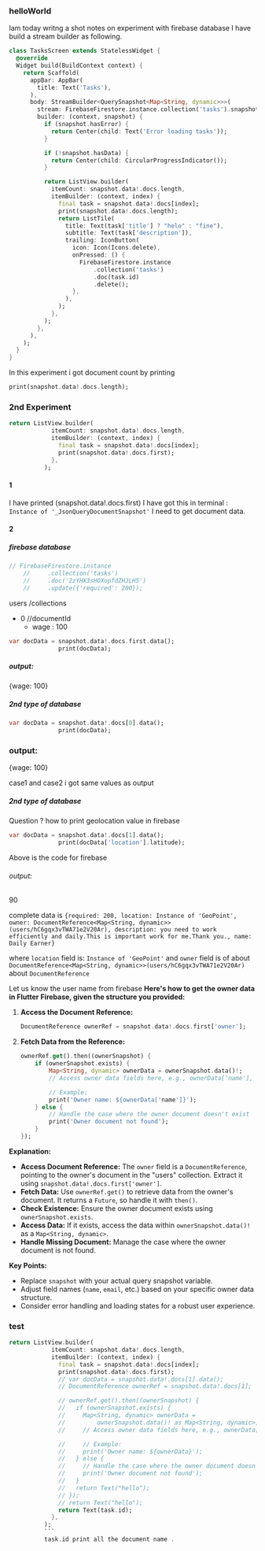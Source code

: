 
### helloWorld
Iam today  writng a shot notes on experiment with firebase database
I have build a stream builder as following.

```dart
class TasksScreen extends StatelessWidget {
  @override
  Widget build(BuildContext context) {
    return Scaffold(
      appBar: AppBar(
        title: Text('Tasks'),
      ),
      body: StreamBuilder<QuerySnapshot<Map<String, dynamic>>>(
        stream: FirebaseFirestore.instance.collection('tasks').snapshots(),
        builder: (context, snapshot) {
          if (snapshot.hasError) {
            return Center(child: Text('Error loading tasks'));
          }

          if (!snapshot.hasData) {
            return Center(child: CircularProgressIndicator());
          }

          return ListView.builder(
            itemCount: snapshot.data!.docs.length,
            itemBuilder: (context, index) {
              final task = snapshot.data!.docs[index];
              print(snapshot.data!.docs.length);
              return ListTile(
                title: Text(task['title'] ? "helo" : "fine"),
                subtitle: Text(task['description']),
                trailing: IconButton(
                  icon: Icon(Icons.delete),
                  onPressed: () {
                    FirebaseFirestore.instance
                        .collection('tasks')
                        .doc(task.id)
                        .delete();
                  },
                ),
              );
            },
          );
        },
      ),
    );
  }
}
```
In this experiment i got document count by printing 
``` dart
print(snapshot.data!.docs.length);
```
### 2nd Experiment 

``` dart
return ListView.builder(
            itemCount: snapshot.data!.docs.length,
            itemBuilder: (context, index) {
              final task = snapshot.data!.docs[index];
              print(snapshot.data!.docs.first);
            },
          );
```
#### 1
I have printed (snapshot.data!.docs.first)
I have got this in terminal :
`Instance of '_JsonQueryDocumentSnapshot'`
I need to get document data.

#### 2
##### firebase database
```dart 
// FirebaseFirestore.instance
    //     .collection('tasks')
    //     .doc('2zYHX3sHOXopfdZHJLH5')
    //     .update({'required': 200});

```
users /collections
  - 0 //documentId
    - wage : 100


``` dart
var docData = snapshot.data!.docs.first.data();
              print(docData);
```
##### output:
{wage: 100}

##### 2nd type of database 


```dart
var docData = snapshot.data!.docs[0].data();
              print(docData);
```
### output:
{wage: 100}

case1 and case2 i got same values as output

##### 2nd type of database
Question ? how to print geolocation value in firebase 
```dart
var docData = snapshot.data!.docs[1].data();
              print(docData['location'].latitude);
```
Above is the code for firebase
###### output:
90

complete data is
```{required: 200, location: Instance of 'GeoPoint', owner: DocumentReference<Map<String, dynamic>>(users/hC6gqx3vTWA71e2V20Ar), description: you need to work efficiently and daily.This is important work for me.Thank you., name: Daily Earner} ```

where  `location` field is: `Instance of 'GeoPoint'`
and `owner` field is of about `DocumentReference<Map<String, dynamic>>(users/hC6gqx3vTWA71e2V20Ar)`
about `DocumentReference`

Let us know the user name from firebase
 **Here's how to get the owner data in Flutter Firebase, given the structure you provided:**

1. **Access the Document Reference:**

   ```dart
   DocumentReference ownerRef = snapshot.data!.docs.first['owner'];
   ```

2. **Fetch Data from the Reference:**

   ```dart
   ownerRef.get().then((ownerSnapshot) {
       if (ownerSnapshot.exists) {
           Map<String, dynamic> ownerData = ownerSnapshot.data()!;
           // Access owner data fields here, e.g., ownerData['name'], ownerData['email'], etc.

           // Example:
           print('Owner name: ${ownerData['name']}');
       } else {
           // Handle the case where the owner document doesn't exist
           print('Owner document not found');
       }
   });
   ```

**Explanation:**

- **Access Document Reference:** The `owner` field is a `DocumentReference`, pointing to the owner's document in the "users" collection. Extract it using `snapshot.data!.docs.first['owner']`.
- **Fetch Data:** Use `ownerRef.get()` to retrieve data from the owner's document. It returns a `Future`, so handle it with `then()`.
- **Check Existence:** Ensure the owner document exists using `ownerSnapshot.exists`.
- **Access Data:** If it exists, access the data within `ownerSnapshot.data()!` as a `Map<String, dynamic>`.
- **Handle Missing Document:** Manage the case where the owner document is not found.

**Key Points:**

- Replace `snapshot` with your actual query snapshot variable.
- Adjust field names (`name`, `email`, etc.) based on your specific owner data structure.
- Consider error handling and loading states for a robust user experience.

### test 
```dart 
return ListView.builder(
            itemCount: snapshot.data!.docs.length,
            itemBuilder: (context, index) {
              final task = snapshot.data!.docs[index];
              print(snapshot.data!.docs.first);
              // var docData = snapshot.data!.docs[1].data();
              // DocumentReference ownerRef = snapshot.data!.docs[1];

              // ownerRef.get().then((ownerSnapshot) {
              //   if (ownerSnapshot.exists) {
              //     Map<String, dynamic> ownerData =
              //         ownerSnapshot.data()! as Map<String, dynamic>;
              //     // Access owner data fields here, e.g., ownerData['name'], ownerData['email'], etc.

              //     // Example:
              //     print('Owner name: ${ownerData}');
              //   } else {
              //     // Handle the case where the owner document doesn't exist
              //     print('Owner document not found');
              //   }
              //   return Text("hello");
              // });
              // return Text("hello");
              return Text(task.id);
            },
          );
          ```
          task.id print all the document name .

